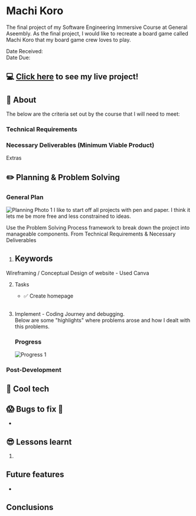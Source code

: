# Machi Koro
The final project of my Software Engineering Immersive Course at General Aseembly. As the final project, I would like to recreate a board game called Machi Koro that my board game crew loves to play.  <br/> 

Date Received: <br/>
Date Due: 

## :computer: [Click here]() to see my live project!

## :page_facing_up: About
The below are the criteria set out by the course that I will need to meet:
### Technical Requirements



### Necessary Deliverables (Minimum Viable Product)



Extras

 
## :pencil2: Planning & Problem Solving
### General Plan
![Planning Photo 1]()
I like to start off all projects with pen and paper. I think it lets me be more free and less constrained to ideas. 

Use the Problem Solving Process framework to break down the project into manageable components. From Technical Requirements & Necessary Deliverables
1.  Keywords 
    -

Wireframing / Conceptual Design of website - Used Canva<br/> 


2.  Tasks <br/>
    - :white_check_mark: Create homepage
    <br/>
    

3.  Implement - Coding Journey and debugging.<br/> 
    Below are some "highlights" where problems arose and how I dealt with this problems. <br/> 

    ### Progress
    ![Progress 1](./images/Progress_01.png)
    
### Post-Development




## :rocket: Cool tech



## :scream: Bugs to fix :bug:
- 

## :sunglasses: Lessons learnt
1.  


## Future features
- 

## Conclusions

